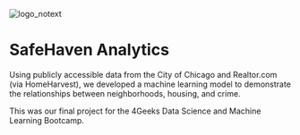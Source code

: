 ![logo_notext](https://github.com/idellinger/chicago-crime-property-analysis/assets/51415637/31d3e280-7a86-4ee3-9501-748d3991a3dc)

# SafeHaven Analytics


Using publicly accessible data from the City of Chicago and Realtor.com (via HomeHarvest), we developed a machine learning model to demonstrate the relationships between neighborhoods, housing, and crime.

This was our final project for the 4Geeks Data Science and Machine Learning Bootcamp. 
